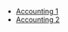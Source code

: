 - [Accounting 1](https://www.udemy.com/course/accounting17/)
- [Accounting 2](https://www.udemy.com/course/learn-accounting/)

